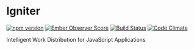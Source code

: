 # Igniter

[![npm version](https://badge.fury.io/js/igniter.svg)](http://badge.fury.io/js/igniter)
[![Ember Observer Score](http://emberobserver.com/badges/igniter.svg)](http://emberobserver.com/addons/igniter)
[![Build Status](https://travis-ci.org/runspired/igniter.svg)](https://travis-ci.org/runspired/igniter)
[![Code Climate](https://codeclimate.com/github/runspired/igniter/badges/gpa.svg)](https://codeclimate.com/github/runspired/igniter)

Intelligent Work Distribution for JavaScript Applications

